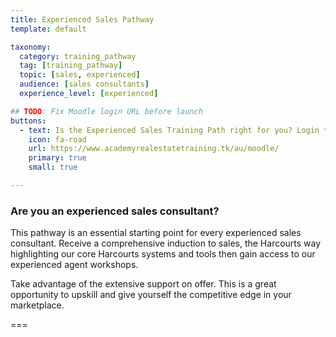 ```yaml
---
title: Experienced Sales Pathway
template: default

taxonomy:
  category: training_pathway
  tag: [training_pathway]
  topic: [sales, experienced]
  audience: [sales consultants]
  experience_level: [experienced]

## TODO: Fix Moodle login URL before launch
buttons:
  - text: Is the Experienced Sales Training Path right for you? Login to check
    icon: fa-road
    url: https://www.academyrealestatetraining.tk/au/moodle/
    primary: true
    small: true

---
```


### Are you an experienced sales consultant?

This pathway is an essential starting point for every experienced sales consultant. Receive a comprehensive induction to sales, the Harcourts way highlighting our core Harcourts systems and tools then gain access to our experienced agent workshops. 

Take advantage of the extensive support on offer. This is a great opportunity to upskill and give yourself the competitive edge in your marketplace. 

===
